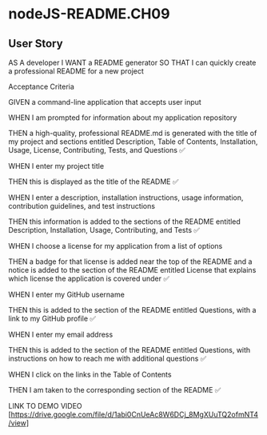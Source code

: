 # nodeJS-README.CH09

## User Story

AS A developer
I WANT a README generator
SO THAT I can quickly create a professional README for a new project


Acceptance Criteria

GIVEN a command-line application that accepts user input

WHEN I am prompted for information about my application repository

THEN a high-quality, professional README.md is generated with the title of my project and sections entitled Description, Table of Contents, Installation, Usage, License, Contributing, Tests, and Questions ✅

WHEN I enter my project title

THEN this is displayed as the title of the README ✅

WHEN I enter a description, installation instructions, usage information, contribution guidelines, and test instructions

THEN this information is added to the sections of the README entitled Description, Installation, Usage, Contributing, and Tests ✅

WHEN I choose a license for my application from a list of options

THEN a badge for that license is added near the top of the README and a notice is added to the section of the README entitled License that explains which license the application is covered under ✅

WHEN I enter my GitHub username

THEN this is added to the section of the README entitled Questions, with a link to my GitHub profile ✅

WHEN I enter my email address

THEN this is added to the section of the README entitled Questions, with instructions on how to reach me with additional questions ✅

WHEN I click on the links in the Table of Contents

THEN I am taken to the corresponding section of the README ✅

LINK TO DEMO VIDEO [https://drive.google.com/file/d/1abi0CnUeAc8W6DCj_8MgXUuTQ2ofmNT4/view]
